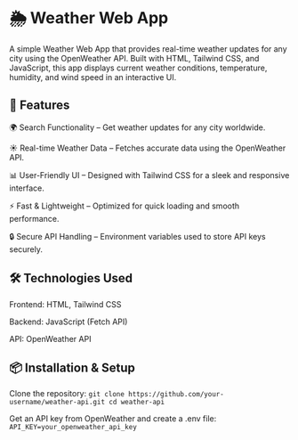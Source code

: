 # 🌦️  Weather Web App
A simple Weather Web App that provides real-time weather updates for any city using the OpenWeather API. Built with HTML, Tailwind CSS, and JavaScript, this app displays current weather conditions, temperature, humidity, and wind speed in an interactive UI.

## 🚀 Features
🌍 Search Functionality – Get weather updates for any city worldwide.

☀️ Real-time Weather Data – Fetches accurate data using the OpenWeather API.

📊 User-Friendly UI – Designed with Tailwind CSS for a sleek and responsive interface.

⚡ Fast & Lightweight – Optimized for quick loading and smooth performance.

🔒 Secure API Handling – Environment variables used to store API keys securely.

## 🛠️ Technologies Used
Frontend: HTML, Tailwind CSS

Backend: JavaScript (Fetch API)

API: OpenWeather API

## 📦 Installation & Setup
Clone the repository:
``git clone https://github.com/your-username/weather-api.git
cd weather-api``

Get an API key from OpenWeather and create a .env file:
``API_KEY=your_openweather_api_key``
